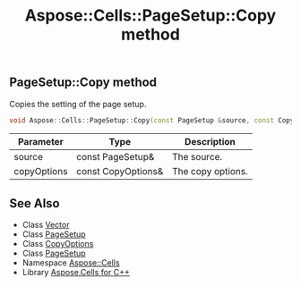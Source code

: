 ﻿---
title: Aspose::Cells::PageSetup::Copy method
linktitle: Copy
second_title: Aspose.Cells for C++ API Reference
description: 'Aspose::Cells::PageSetup::Copy method. Copies the setting of the page setup in C++.'
type: docs
weight: 700
url: /cpp/aspose.cells/pagesetup/copy/
---
## PageSetup::Copy method


Copies the setting of the page setup.

```cpp
void Aspose::Cells::PageSetup::Copy(const PageSetup &source, const CopyOptions &copyOptions)
```


| Parameter | Type | Description |
| --- | --- | --- |
| source | const PageSetup\& | The source. |
| copyOptions | const CopyOptions\& | The copy options. |

## See Also

* Class [Vector](../../vector/)
* Class [PageSetup](../)
* Class [CopyOptions](../../copyoptions/)
* Class [PageSetup](../)
* Namespace [Aspose::Cells](../../)
* Library [Aspose.Cells for C++](../../../)
